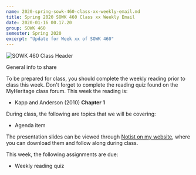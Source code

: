 ```yaml
---
name: 2020-spring-sowk-460-class-xx-weekly-email.md
title: Spring 2020 SOWK 460 Class xx Weekly Email
date: 2020-01-16 00.17.20
group: SOWK 460
semester: Spring 2020
excerpt: "Update for Week xx of SOWK 460"
---
```


![SOWK 460 Class Header](https://jacobrcampbell.com/assets/media/class-header-sowk-program-evaluation.png "SOWK 486 Class Header")

General info to share 

To be prepared for class, you should complete the weekly reading prior to class this week. Don't forget to complete the reading quiz found on the MyHeritage class forum. This week the reading is:

- Kapp and Anderson (2010) __Chapter 1__

During class, the following are topics that we will be covering:

- Agenda item

The presentation slides can be viewed through [Notist on my website](https://presentations.jacobrcampbell.com), where you can download them and follow along during class.

This week, the following assignments are due:

- Weekly reading quiz
